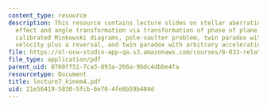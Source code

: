 ```yaml
---
content_type: resource
description: This resource contains lecture slides on stellar aberration, Doppler
  effect and angle transformation via transformation of phase of plane waves, fully
  calibrated Minkowski diagrams, pole-vaulter problem, twin paradox with constant
  velocity plus a reversal, and twin paradox with arbitrary acceleration.
file: https://ol-ocw-studio-app-qa.s3.amazonaws.com/courses/8-033-relativity-fall-2006/21e5641958305fcb6e704fe8b59b404d_lecture7_kinem4.pdf
file_type: application/pdf
parent_uid: 0760ff51-7ca3-893a-266a-9bdc4dbbe4fa
resourcetype: Document
title: lecture7_kinem4.pdf
uid: 21e56419-5830-5fcb-6e70-4fe8b59b404d
---
```

